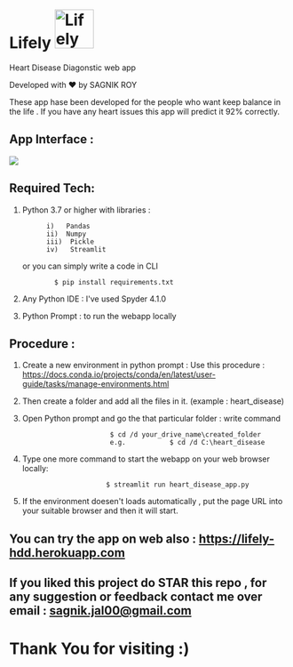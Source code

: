 
#  Lifely  <img src="https://github.com/sagnik1511/Lifely/blob/main/Lifely.png" alt="Lifely" width="70px">

Heart Disease Diagonstic web app 

Developed with ❤️ by SAGNIK ROY

These app hase been developed for the people who want keep balance in the life .
If you have any heart issues this app will predict it 92% correctly.


## App Interface :

![](https://github.com/sagnik1511/Lifely/blob/main/Visualization_on_web.png)

## Required Tech:
1. Python 3.7 or higher with libraries :
             
             i)   Pandas
             ii)  Numpy
             iii)  Pickle
             iv)   Streamlit
   or you can simply write a code in CLI
   
               $ pip install requirements.txt
             
 2. Any Python IDE :   I've used Spyder 4.1.0
 3. Python Prompt : to run the webapp locally
 
 
 
 
 ## Procedure :
 
 1. Create a new environment in python prompt  : Use this procedure :  https://docs.conda.io/projects/conda/en/latest/user-guide/tasks/manage-environments.html
 2. Then create a folder and add all the files in it. (example : heart_disease)
 3. Open Python prompt and go the that particular folder  : write command
                              
                              $ cd /d your_drive_name\created_folder
                              e.g.           $ cd /d C:\heart_disease
 4. Type one more command to start the webapp on your web browser locally:
                             
                             $ streamlit run heart_disease_app.py
                             
 5. If the environment doesen't loads automatically , put the page URL into your suitable browser and then it will start.

## You can try the app on web also : https://lifely-hdd.herokuapp.com

## If you liked this project do **STAR** this repo , for any suggestion or feedback contact me over email : sagnik.jal00@gmail.com
 
# Thank You for visiting :)
 
